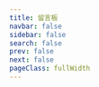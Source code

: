 ```yaml
---
title: 留言板
navbar: false
sidebar: false
search: false
prev: false
next: false
pageClass: fullWidth
---
```


<RegisterForm />
  
  
<script setup>
import messageBoard from '../.vitepress/components/RegisterForm.vue'
</script>